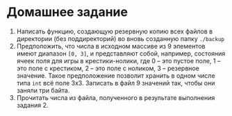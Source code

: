 # Домашнее задание

1. Написать функцию, создающую резервную копию всех файлов в директории (без поддиректорий) во вновь созданную папку `./backup`
2. Предположить, что числа в исходном массиве из 9 элементов имеют диапазон `[0, 3]`, и представляют собой, например, состояния ячеек поля для игры в крестики-нолики, где 0 – это пустое поле, 1 – это поле с крестиком, 2 – это поле с ноликом, 3 – резервное значение. Такое предположение позволит хранить в одном числе типа `int` всё поле 3х3. Записать в файл 9 значений так, чтобы они заняли три байта.
3. Прочитать числа из файла, полученного в результате выполнения задания 2.